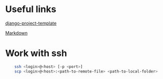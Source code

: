 # Useful links

[django-project-template](https://github.com/asyncee/django-project-template)

[Markdown](https://guides.github.com/features/mastering-markdown/)

# Work with ssh
```bash
    ssh <login>@<host> [-p <port>]
    scp <login>@<host>:<path-to-remote-file> <path-to-local-folder>
```
